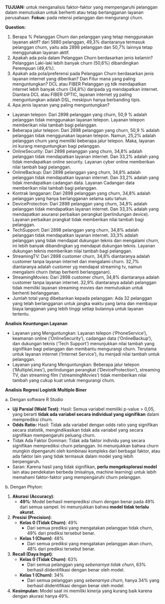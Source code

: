 **TUJUAN:** untuk menganalisis faktor-faktor yang mempengaruhi pelanggan dalam memutuskan untuk berhenti atau tetap berlangganan layanan perusahaan. 
**Fokus:** pada retensi pelanggan dan mengurangi churn.

**Question:**
1.	Berapa % Pelanggan Churn dan pelanggan yang tetap menggunakan layanan aktif?
dari 5880 pelanggan, 49,3% diantaranya termasuk pelanggan churn, yaitu ada 2898 pelanggan dan 50,7% lainnya tetap menggunakan layanan aktif. 
2.	Apakah ada pola dalam Pelanggan Churn berdasarkan jenis kelamin?
Pelanggan Laki-laki lebih banyak churn (50,6%) dibandingkan Perempuan (49,4%).   
3.	Apakah ada pola/preferensi pada Pelanggan Churn berdasarkan jenis layanan internet yang diberikan? Dan Fitur mana yang paling menguntungkan? DCL atau FIBER
Pelanggan yg tdk mendapatkan internet lebih banyak churn (34,8%) daripada yg mendapatkan internet. Diantara DCL atau FIBER OPTIC, layanan internet yg paling menguntungkan adalah DSL, meskipun hanya berbanding tipis.  
4.	Apa jenis layanan yang paling menguntungkan?
- Layanan telepon: Dari 2898 pelanggan yang churn, 50,9 % adalah pelanggan tidak menggunakan layanan telepon. Layanan telepon memberikan nilai tambah bagi pelanggan.
- Beberapa jalur telepon: Dari 2898 pelanggan yang churn, 50,9 % adalah pelanggan tidak menggunakan layanan telepon. Namun, 25,2% adalah pelanggan churn yang memiliki beberapa jalur telepon. Maka, layanan ini kurang menguntungkan bagi pelanggan.
- OnlineSecurity: Dari 2898 pelanggan yang churn, 34,8% adalah pelanggan tidak mendapatkan layanan internet. Dan 33,2% adalah yang tidak mendapatkan online security. Layanan cyber online memberikan nilai tambah bagi pelanggan.
- OnlineBackup: Dari 2898 pelanggan yang churn, 34,8% adalah pelanggan tidak mendapatkan layanan internet. Dan 33,2% adalah yang tidak mendapatkan cadangan data. Layanan Cadangan data memberikan nilai tambah bagi pelanggan.
- Kontrak langganan: Dari 2898 pelanggan yang churn, 34,8% adalah pelanggan yang hanya berlangganan selama satu tahun.
- DeviceProtection: Dari 2898 pelanggan yang churn, 34,8% adalah pelanggan tidak mendapatkan layanan internet. Dan 33,3% adalah yang mendapatkan asuransi perbaikan perangkat (perlindungan device). Layanan perbaikan prangkat tidak memberikan nilai tambah bagi pelanggan.
- TechSupport: Dari 2898 pelanggan yang churn, 34,8% adalah pelanggan tidak mendapatkan layanan internet. 33,3% adalah pelanggan yang tidak mendapat dukungan teknis dan mengalami churn, ini lebih banyak dibandingkan yg mendapat dukungan teknis. Layanan dukungan teknis memberikan nilai tambah bagi pelanggan.
- StreamingTV: Dari 2898 customer churn, 34,8% diantaranya adalah customer tanpa layanan internet dan mengalami churn. 32,7% diantaranya adalah customer yg mendapat streaming tv, namun mengalami churn (tetap berhenti berlangganan).
- StreamingMovies: Dari 2898 customer churn, 34,8% diantaranya adalah customer tanpa layanan internet. 32,9% diantaranya adalah pelanggan tidak memiliki layanan streaming movies dan memutuskan untuk berhenti berlangganan.
- Jumlah total yang dibebankan kepada pelanggan: Ada 32 pelanggan yang telah berlangganan untuk jangka waktu yang lama dan membayar biaya langganan yang lebih tinggi setiap bulannya untuk layanan tertentu.

**Analisis Keuntungan Layanan**
- Layanan yang Menguntungkan: Layanan telepon (‘PhoneService’), keamanan online (‘OnlineSecurity’), cadangan data (‘OnlineBackup’), dan dukungan teknis (‘Tech Support’) menunjukkan nilai tambah yang signifikan bagi pelanggan dan membantu mengurangi churn. Terutama untuk layanan internet (‘Internet Service’), itu menjadi nilai tambah untuk pelanggan.
- Layanan yang Kurang Menguntungkan: Beberapa jalur telepon (‘MultipleLines’), perlindungan perangkat (‘DeviceProtection’), streaming TV, dan streaming film (‘streamingMovies’) tidak memberikan nilai tambah yang cukup kuat untuk mengurangi churn.

**Analisis Regresi Logistik Multiple Biner**
  
a. Dengan software R Studio 
- **Uji Parsial (Wald Test)**:
Hasil: Semua variabel memiliki p-value > 0,05, yang berarti **tidak ada variabel secara individual yang signifikan** dalam memprediksi churn.
- **Odds Ratio:**
Hasil: Tidak ada variabel dengan odds ratio yang signifikan secara statistik, mengindikasikan tidak ada variabel yang secara signifikan mempengaruhi peluang churn.
- Tidak Ada Faktor Dominan: Tidak ada faktor individu yang secara signifikan memprediksi churn pelanggan.
  Ini menunjukkan bahwa churn mungkin dipengaruhi oleh kombinasi kompleks dari berbagai faktor, atau ada faktor lain yang tidak termasuk dalam model yang lebih berpengaruh.
- Saran: Karena hasil yang tidak signifikan, **perlu mengeksplorasi model** lain atau pendekatan berbeda (misalnya, machine learning) untuk lebih memahami faktor-faktor yang mempengaruhi churn pelanggan.

b. Dengan Phyton:
1. **Akurasi (Accuracy)**:
   - **49%**: Model berhasil memprediksi churn dengan benar pada 49% dari semua sampel. Ini menunjukkan bahwa **model tidak terlalu akurat.**
2. **Presisi (Precision)**:
   - **Kelas 0 (Tidak Churn)**: 49%
     - Dari semua prediksi yang mengatakan pelanggan tidak churn, 49% dari prediksi tersebut benar.
   - **Kelas 1 (Churn)**: 48%
     - Dari semua prediksi yang mengatakan pelanggan akan churn, 48% dari prediksi tersebut benar.
3. **Recall (Daya Ingat)**:
   - **Kelas 0 (Tidak Churn)**: 63%
     - Dari semua pelanggan yang *sebenarnya tidak churn*, 63% berhasil diidentifikasi dengan benar oleh model.
   - **Kelas 1 (Churn)**: 34%
     - Dari semua pelanggan yang *sebenarnya churn*, hanya 34% yang berhasil diidentifikasi dengan benar oleh model.
4. **Kesimpulan:** Model saat ini memiliki kinerja yang kurang baik karena dengan akurasi hanya 49%.


